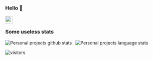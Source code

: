### Hello 👋
<a href="https://www.linkedin.com/in/alex-r%C3%A5sten-7b28b53/">
  <img align="left" width="24px" src="https://cdn.jsdelivr.net/npm/simple-icons@v3/icons/linkedin.svg"  />
</a>
&nbsp;&nbsp;

### Some useless stats

![Personal projects github stats](https://github-readme-stats.vercel.app/api?username=flerpo&show_icons=true)&nbsp;&nbsp;
![Personal projects language stats](https://github-readme-stats-eight-theta.vercel.app/api/top-langs/?username=flerpo&langs_count=8&layout=compact)
<br />

![visitors](https://visitor-badge.laobi.icu/badge?page_id=flerpo.flerpo)
<!--
**flerpo/flerpo** is a ✨ _special_ ✨ repository because its `README.md` (this file) appears on your GitHub profile.

Here are some ideas to get you started:

- 🔭 I’m currently working on ...
- 🌱 I’m currently learning ...
- 👯 I’m looking to collaborate on ...
- 🤔 I’m looking for help with ...
- 💬 Ask me about ...
- 📫 How to reach me: ...
- 😄 Pronouns: ...
- ⚡ Fun fact: ...
-->
